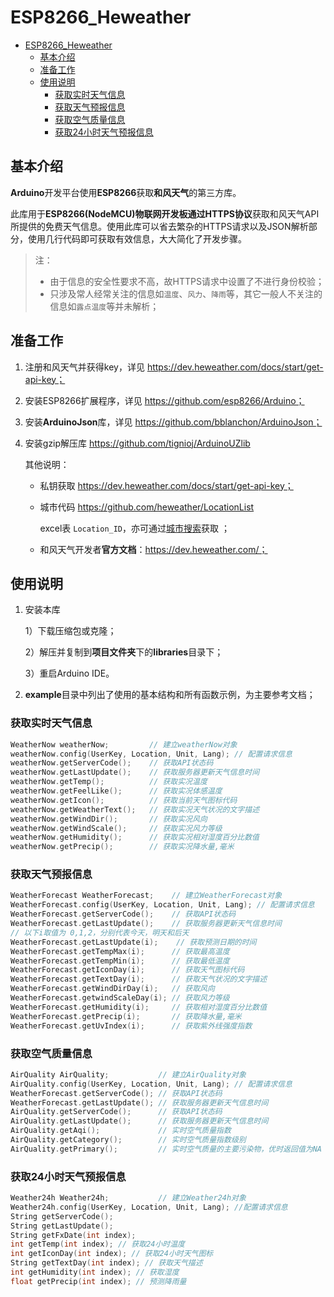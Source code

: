 # ESP8266_Heweather

- [ESP8266\_Heweather](#esp8266_heweather)
  - [基本介绍](#基本介绍)
  - [准备工作](#准备工作)
  - [使用说明](#使用说明)
    - [获取实时天气信息](#获取实时天气信息)
    - [获取天气预报信息](#获取天气预报信息)
    - [获取空气质量信息](#获取空气质量信息)
    - [获取24小时天气预报信息](#获取24小时天气预报信息)




## 基本介绍

**Arduino**开发平台使用**ESP8266**获取**和风天气**的第三方库。


此库用于**ESP8266(NodeMCU)**物联网开发板通过**HTTPS协议**获取和风天气API所提供的免费天气信息。使用此库可以省去繁杂的HTTPS请求以及JSON解析部分，使用几行代码即可获取有效信息，大大简化了开发步骤。

> 注：
>
> - 由于信息的安全性要求不高，故HTTPS请求中设置了不进行身份校验；
> - 只涉及常人经常关注的信息如`温度`、`风力`、`降雨`等，其它一般人不关注的信息如`露点温度`等并未解析；


## 准备工作

1. 注册和风天气并获得key，详见 https://dev.heweather.com/docs/start/get-api-key；

2. 安装ESP8266扩展程序，详见 https://github.com/esp8266/Arduino；

3. 安装**ArduinoJson**库，详见 https://github.com/bblanchon/ArduinoJson；
   
4. 安装gzip解压库 https://github.com/tignioj/ArduinoUZlib

	其他说明：

	- 私钥获取 https://dev.heweather.com/docs/start/get-api-key；

	- 城市代码 https://github.com/heweather/LocationList

		excel表 `Location_ID`，亦可通过[城市搜索](https://dev.heweather.com/docs/api/geo)获取 ；

	- 和风天气开发者**官方文档**：https://dev.heweather.com/；

## 使用说明

1. 安装本库

	1）下载压缩包或克隆；

	2）解压并复制到**项目文件夹**下的**libraries**目录下；

	3）重启Arduino IDE。

2. **example**目录中列出了使用的基本结构和所有函数示例，为主要参考文档；

### 获取实时天气信息

  ```c++
WeatherNow weatherNow;         // 建立weatherNow对象
weatherNow.config(UserKey, Location, Unit, Lang); // 配置请求信息
weatherNow.getServerCode();    // 获取API状态码   
weatherNow.getLastUpdate();    // 获取服务器更新天气信息时间
weatherNow.getTemp();          // 获取实况温度
weatherNow.getFeelLike();      // 获取实况体感温度
weatherNow.getIcon();          // 获取当前天气图标代码
weatherNow.getWeatherText();   // 获取实况天气状况的文字描述
weatherNow.getWindDir();       // 获取实况风向
weatherNow.getWindScale();     // 获取实况风力等级
weatherNow.getHumidity();      // 获取实况相对湿度百分比数值
weatherNow.getPrecip();        // 获取实况降水量,毫米
  ```



### 获取天气预报信息

```c++
WeatherForecast WeatherForecast;    // 建立WeatherForecast对象
WeatherForecast.config(UserKey, Location, Unit, Lang); // 配置请求信息
WeatherForecast.getServerCode();    // 获取API状态码
WeatherForecast.getLastUpdate();    // 获取服务器更新天气信息时间
// 以下i取值为 0,1,2，分别代表今天，明天和后天
WeatherForecast.getLastUpdate(i);    // 获取预测日期的时间
WeatherForecast.getTempMax(i);      // 获取最高温度
WeatherForecast.getTempMin(i);      // 获取最低温度
WeatherForecast.getIconDay(i);      // 获取天气图标代码
WeatherForecast.getTextDay(i);      // 获取天气状况的文字描述
WeatherForecast.getWindDirDay(i);   // 获取风向
WeatherForecast.getwindScaleDay(i); // 获取风力等级
WeatherForecast.getHumidity(i);     // 获取相对湿度百分比数值
WeatherForecast.getPrecip(i);       // 获取降水量,毫米
WeatherForecast.getUvIndex(i);      // 获取紫外线强度指数
```



### 获取空气质量信息

```c++
AirQuality AirQuality;           // 建立AirQuality对象
AirQuality.config(UserKey, Location, Unit, Lang); // 配置请求信息
WeatherForecast.getServerCode(); // 获取API状态码
WeatherForecast.getLastUpdate(); // 获取服务器更新天气信息时间
AirQuality.getServerCode();      // 获取API状态码
AirQuality.getLastUpdate();      // 获取服务器更新天气信息时间
AirQuality.getAqi();             // 实时空气质量指数
AirQuality.getCategory();        // 实时空气质量指数级别
AirQuality.getPrimary();         // 实时空气质量的主要污染物，优时返回值为NA
```

### 获取24小时天气预报信息
```c++
Weather24h Weather24h;           // 建立Weather24h对象
Weather24h.config(UserKey, Location, Unit, Lang); //配置请求信息
String getServerCode();   
String getLastUpdate();
String getFxDate(int index);
int getTemp(int index); // 获取24小时温度
int getIconDay(int index); // 获取24小时天气图标
String getTextDay(int index); // 获取天气描述
int getHumidity(int index); // 获取湿度
float getPrecip(int index); // 预测降雨量

```



















